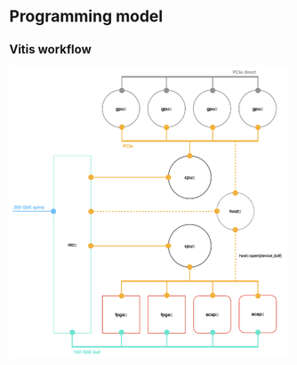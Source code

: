 # Programming model

## Vitis workflow

![HACC boxes programming model.](./programming-model-hacc-boxes.png "HACC boxes programming model.")
